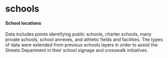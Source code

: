 # schools

#### School locations
Data includes points identifying public schools, charter schools, many private schools, school annexes, and athletic fields and facilities. The types of data were extended from previous schools layers in order to assist the Streets Department in their school signage and crosswalk initiatives.


